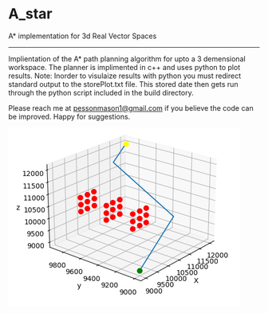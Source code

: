 # A_star
A* implementation for 3d Real Vector Spaces

---

Implientation of the A* path planning algorithm for upto a 3 demensional workspace. The planner is implimented in c++ and uses python to plot results.
Note: Inorder to visulaize results with python you must redirect standard output to the storePlot.txt file.  This stored date then gets run through the python script included in the build directory.

Please reach me at pessonmason1@gmail.com if you believe the code can be improved.  Happy for suggestions.

![](astarCover.png)
